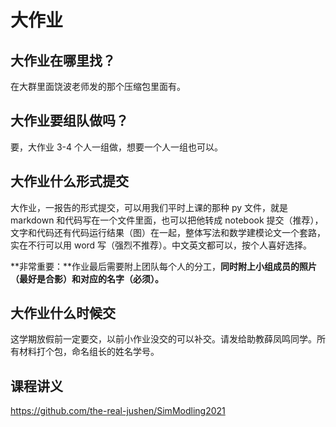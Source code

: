 # 大作业

## 大作业在哪里找？

在大群里面饶波老师发的那个压缩包里面有。

## 大作业要组队做吗？

要，大作业 3-4 个人一组做，想要一个人一组也可以。

## 大作业什么形式提交

大作业，一报告的形式提交，可以用我们平时上课的那种 py 文件，就是 markdown 和代码写在一个文件里面，也可以把他转成 notebook 提交（推荐），文字和代码还有代码运行结果（图）在一起，整体写法和数学建模论文一个套路，实在不行可以用 word 写（强烈不推荐）。中文英文都可以，按个人喜好选择。

**非常重要：**作业最后需要附上团队每个人的分工，**同时附上小组成员的照片（最好是合影）和对应的名字（必须）。**

## 大作业什么时候交

这学期放假前一定要交，以前小作业没交的可以补交。请发给助教薛凤鸣同学。所有材料打个包，命名组长的姓名学号。

## 课程讲义

https://github.com/the-real-jushen/SimModling2021

